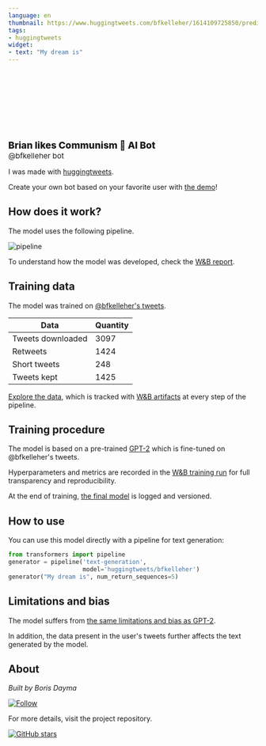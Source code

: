```yaml
---
language: en
thumbnail: https://www.huggingtweets.com/bfkelleher/1614109725850/predictions.png
tags:
- huggingtweets
widget:
- text: "My dream is"
---
```


<div>
<div style="width: 132px; height:132px; border-radius: 50%; background-size: cover; background-image: url('https://pbs.twimg.com/profile_images/1005205545144336384/tRX1NN3Z_400x400.jpg')">
</div>
<div style="margin-top: 8px; font-size: 19px; font-weight: 800">Brian likes Communism 🤖 AI Bot </div>
<div style="font-size: 15px">@bfkelleher bot</div>
</div>

I was made with [huggingtweets](https://github.com/borisdayma/huggingtweets).

Create your own bot based on your favorite user with [the demo](https://colab.research.google.com/github/borisdayma/huggingtweets/blob/master/huggingtweets-demo.ipynb)!

## How does it work?

The model uses the following pipeline.

![pipeline](https://github.com/borisdayma/huggingtweets/blob/master/img/pipeline.png?raw=true)

To understand how the model was developed, check the [W&B report](https://app.wandb.ai/wandb/huggingtweets/reports/HuggingTweets-Train-a-model-to-generate-tweets--VmlldzoxMTY5MjI).

## Training data

The model was trained on [@bfkelleher's tweets](https://twitter.com/bfkelleher).

| Data | Quantity |
| --- | --- |
| Tweets downloaded | 3097 |
| Retweets | 1424 |
| Short tweets | 248 |
| Tweets kept | 1425 |

[Explore the data](https://wandb.ai/wandb/huggingtweets/runs/3gd8lb66/artifacts), which is tracked with [W&B artifacts](https://docs.wandb.com/artifacts) at every step of the pipeline.

## Training procedure

The model is based on a pre-trained [GPT-2](https://huggingface.co/gpt2) which is fine-tuned on @bfkelleher's tweets.

Hyperparameters and metrics are recorded in the [W&B training run](https://wandb.ai/wandb/huggingtweets/runs/2xmh1eim) for full transparency and reproducibility.

At the end of training, [the final model](https://wandb.ai/wandb/huggingtweets/runs/2xmh1eim/artifacts) is logged and versioned.

## How to use

You can use this model directly with a pipeline for text generation:

```python
from transformers import pipeline
generator = pipeline('text-generation',
                     model='huggingtweets/bfkelleher')
generator("My dream is", num_return_sequences=5)
```

## Limitations and bias

The model suffers from [the same limitations and bias as GPT-2](https://huggingface.co/gpt2#limitations-and-bias).

In addition, the data present in the user's tweets further affects the text generated by the model.

## About

*Built by Boris Dayma*

[![Follow](https://img.shields.io/twitter/follow/borisdayma?style=social)](https://twitter.com/intent/follow?screen_name=borisdayma)

For more details, visit the project repository.

[![GitHub stars](https://img.shields.io/github/stars/borisdayma/huggingtweets?style=social)](https://github.com/borisdayma/huggingtweets)
